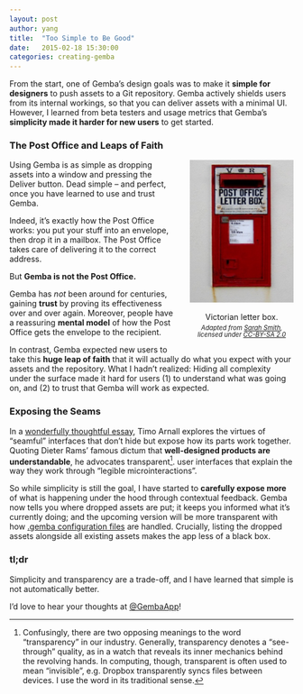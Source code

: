 ```yaml
---
layout: post
author: yang
title:  "Too Simple to Be Good"
date:   2015-02-18 15:30:00
categories: creating-gemba
---
```


From the start, one of Gemba’s design goals was to make it **simple for designers** to push assets to a Git repository. Gemba actively shields users from its internal workings, so that you can deliver assets with a minimal UI. However, I learned from beta testers and usage metrics that Gemba’s **simplicity made it harder for new users** to get started.

### The Post Office and Leaps of Faith

<div style="float:right; width:184px; margin-left:2em; margin-bottom:1em; text-align:center">
	<img src="/img/posts/2015-02-letter-box.jpg" width="184" height="253" alt="Victorian letter box" style="clear:both" />
	<p style="margin-bottom:0.3em">
		Victorian letter box.
	</p>
	<cite style="display:block; line-height:1.1em; font-size:0.7rem;">
		Adapted from <a href="http://www.geograph.org.uk/photo/2323800">Sarah Smith</a>, licensed under <a href="http://creativecommons.org/licenses/by-sa/2.0/">CC-BY-SA 2.0</a>
	</cite>
</div>

Using Gemba is as simple as dropping assets into a window and pressing the Deliver button. Dead simple – and perfect, once you have learned to use and trust Gemba.

Indeed, it’s exactly how the Post Office works: you put your stuff into an envelope, then drop it in a mailbox. The Post Office takes care of delivering it to the correct address.

But **Gemba is not the Post Office.**

Gemba has _not_ been around for centuries, gaining **trust** by proving its effectiveness over and over again. Moreover, people have a reassuring **mental model** of how the Post Office gets the envelope to the recipient.

In contrast, Gemba expected new users to take this **huge leap of faith** that it will actually do what you expect with your assets and the repository. What I hadn’t realized: Hiding all complexity under the surface made it hard for users (1) to understand what was going on, and (2) to trust that Gemba will work as expected.

### Exposing the Seams

In a [wonderfully thoughtful essay](http://www.elasticspace.com/2013/03/no-to-no-ui), Timo Arnall explores the virtues of “seamful” interfaces that don’t hide but expose how its parts work together. Quoting Dieter Rams’ famous dictum that **well-designed products are understandable**, he advocates transparent[^1]. user interfaces that explain the way they work through “legible microinteractions”.

So while simplicity is still the goal, I have started to **carefully expose more** of what is happening under the hood through contextual feedback. Gemba now tells you where dropped assets are put; it keeps you informed what it’s currently doing; and the upcoming version will be more transparent with how [.gemba configuration files](http://www.gemba.io/onboard/sample.gemba) are handled. Crucially, listing the dropped assets alongside all existing assets makes the app less of a black box.

### tl;dr

Simplicity and transparency are a trade-off, and I have learned that simple is not automatically better.

I’d love to hear your thoughts at [@GembaApp](http://twitter.com/GembaApp)!

[^1]: Confusingly, there are two opposing meanings to the word “transparency” in our industry. Generally, transparency denotes a “see-through” quality, as in a watch that reveals its inner mechanics behind the revolving hands. In computing, though, transparent is often used to mean “invisible”, e.g. Dropbox transparently syncs files between devices. I use the word in its traditional sense.